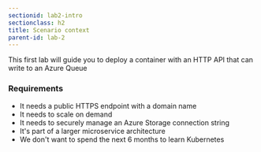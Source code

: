 ```yaml
---
sectionid: lab2-intro
sectionclass: h2
title: Scenario context
parent-id: lab-2
---
```


This first lab will guide you to deploy a container with an HTTP API that can write to an Azure Queue

### Requirements

- It needs a public HTTPS endpoint with a domain name
- It needs to scale on demand
- It needs to securely manage an Azure Storage connection string
- It's part of a larger microservice architecture
- We don't want to spend the next 6 months to learn Kubernetes
